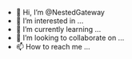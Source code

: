 - 👋 Hi, I’m @NestedGateway
- 👀 I’m interested in ...
- 🌱 I’m currently learning ...
- 💞️ I’m looking to collaborate on ...
- 📫 How to reach me ...

<!---
NestedGateway/NestedGateway is a ✨ special ✨ repository because its `README.md` (this file) appears on your GitHub profile.
You can click the Preview link to take a look at your changes.
--->
